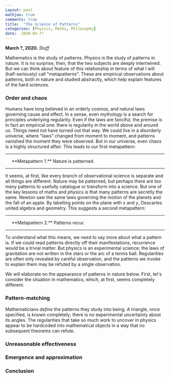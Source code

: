 ```yaml
---
Layout: post
mathjax: true
comments: true
title:  "The Science of Patterns"
categories: [Physics, Maths, Philosophy]
date:  2020-03-??
---
```


**March ?, 2020.** *Stuff*

Mathematics is the study of patterns.
Physics is the study of patterns in nature.
It is no surprise, then, that the two subjects are deeply intertwined.
But we can think about feature of this relationship in terms of what I
will (half-seriously) call "metapatterns".
These are empirical observations about patterns, both in nature and
studied abstractly, which help explain features of the hard sciences.

### Order and chaos

Humans have long believed in an orderly cosmos, and natural laws
governing cause and effect.
In a sense, even mythology is a search for principles underlying
regularity.
Even if the laws are fanciful, the premise is in fact an empirical
one: there is regularity in the world above and around us.
Things need not have turned out that way.
We could live in a disorderly universe, where "laws" changed from
moment to moment, and patterns vanished the moment they were observed.
But in our universe, even chaos is a highly structured affair.
This leads to our first metapattern:

---

<span style="padding-left: 20px; display:block">
**Metapattern 1.** Nature is patterned.
</span>

---

It seems, at first, like every branch of observational science is
separate and all things are different.
Nature may be patterned, but perhaps there are too many patterns to
usefully catalogue or transform into a science.
But one of the key lessons of maths and physics is that many patterns
are secretly the same.
Newton saw the same laws governing the motion of the planets and the
fall of an apple.
By labelling points on the plane with $x$ and $y$, Descartes united
algebra and geometry.
This suggests a second metapattern:

---

<span style="padding-left: 20px; display:block">
**Metapattern 2.** Patterns recur.
</span>

---

To understand what this means, we need to say more about what a
pattern is.
If we could read patterns directly off their manifestations,
recurrence would be a trivial matter.
But physics is an experimental science; the laws of gravitation are
not written in the stars or the arc of a tennis ball.
Regularities are often only revealed by careful observation, and the
patterns we invoke to explain them may be refuted by a single
observation.

We will elaborate on the appearance of patterns in nature below.
First, let's consider the situation in mathematics, which, at first,
seems completely different.

### Pattern-matching

Mathematicians *define* the patterns they study into being.
A triangle, once specified, is known completely; there is no
experimental uncertainty about its angles.
The regularities that take so much work to uncover in physics appear
to be hardcoded into mathematical objects in a way that no subsequent
theorems can refute.

### Unreasonable effectiveness

### Emergence and approximation

### Conclusion
